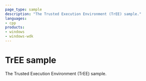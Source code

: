 ```yaml
---
page_type: sample
description: "The Trusted Execution Environment (TrEE) sample."
languages:
- cpp
products:
- windows
- windows-wdk
---
```


<!---
    name: TrEE sample
    platform: KMDF
    language: cpp
    category: TrEE
    description: TrEE sample
    samplefwlink: https://go.microsoft.com/fwlink/p/?linkid=869055
--->

# TrEE sample

The Trusted Execution Environment (TrEE) sample.
